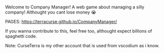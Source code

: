 Welcome to Company Manager! A web game about managing a silly company!
Althought you cant lose money :sob:

PAGES: https://terracurse.github.io/CompanyManager/

If you wanna contribute to this, feel free too, althought expect billions of spaghetti code.

Note: CurseTerra is my other account that is used from vscodium as i know.